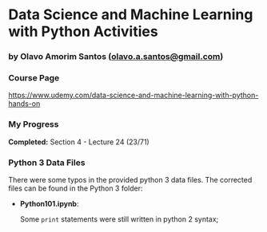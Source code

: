 # Data Science and Machine Learning with Python Activities
### by Olavo Amorim Santos (olavo.a.santos@gmail.com)

### Course Page
https://www.udemy.com/data-science-and-machine-learning-with-python-hands-on

### My Progress
**Completed:** Section 4 - Lecture 24 (23/71)

### Python 3 Data Files
There were some typos in the provided python 3 data files. The corrected files can be found in the Python 3 folder:
- **Python101.ipynb**:

    Some `print` statements were still written in python 2 syntax;
